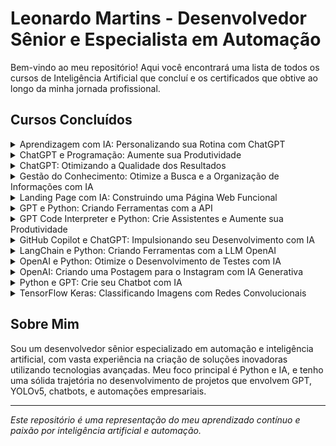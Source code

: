 # Leonardo Martins - Desenvolvedor Sênior e Especialista em Automação

Bem-vindo ao meu repositório! Aqui você encontrará uma lista de todos os cursos de Inteligência Artificial que concluí e os certificados que obtive ao longo da minha jornada profissional.

## Cursos Concluídos

<details>
  <summary>Aprendizagem com IA: Personalizando sua Rotina com ChatGPT</summary>
  <img src="link-para-a-imagem-do-certificado1.jpg" alt="Certificado Aprendizagem com IA" width="600"/>
</details>

<details>
  <summary>ChatGPT e Programação: Aumente sua Produtividade</summary>
  <img src="link-para-a-imagem-do-certificado2.jpg" alt="Certificado ChatGPT e Programação" width="600"/>
</details>

<details>
  <summary>ChatGPT: Otimizando a Qualidade dos Resultados</summary>
  <img src="link-para-a-imagem-do-certificado3.jpg" alt="Certificado Otimizando a Qualidade dos Resultados" width="600"/>
</details>

<details>
  <summary>Gestão do Conhecimento: Otimize a Busca e a Organização de Informações com IA</summary>
  <img src="link-para-a-imagem-do-certificado4.jpg" alt="Certificado Gestão do Conhecimento" width="600"/>
</details>

<details>
  <summary>Landing Page com IA: Construindo uma Página Web Funcional</summary>
  <img src="link-para-a-imagem-do-certificado5.jpg" alt="Certificado Landing Page com IA" width="600"/>
</details>

<details>
  <summary>GPT e Python: Criando Ferramentas com a API</summary>
  <img src="link-para-a-imagem-do-certificado6.jpg" alt="Certificado GPT e Python" width="600"/>
</details>

<details>
  <summary>GPT Code Interpreter e Python: Crie Assistentes e Aumente sua Produtividade</summary>
  <img src="link-para-a-imagem-do-certificado7.jpg" alt="Certificado GPT Code Interpreter" width="600"/>
</details>

<details>
  <summary>GitHub Copilot e ChatGPT: Impulsionando seu Desenvolvimento com IA</summary>
  <img src="link-para-a-imagem-do-certificado8.jpg" alt="Certificado GitHub Copilot" width="600"/>
</details>

<details>
  <summary>LangChain e Python: Criando Ferramentas com a LLM OpenAI</summary>
  <img src="link-para-a-imagem-do-certificado9.jpg" alt="Certificado LangChain e Python" width="600"/>
</details>

<details>
  <summary>OpenAI e Python: Otimize o Desenvolvimento de Testes com IA</summary>
  <img src="link-para-a-imagem-do-certificado10.jpg" alt="Certificado OpenAI e Python" width="600"/>
</details>

<details>
  <summary>OpenAI: Criando uma Postagem para o Instagram com IA Generativa</summary>
  <img src="link-para-a-imagem-do-certificado11.jpg" alt="Certificado Criando Postagem para o Instagram" width="600"/>
</details>

<details>
  <summary>Python e GPT: Crie seu Chatbot com IA</summary>
  <img src="link-para-a-imagem-do-certificado12.jpg" alt="Certificado Python e GPT" width="600"/>
</details>

<details>
  <summary>TensorFlow Keras: Classificando Imagens com Redes Convolucionais</summary>
  <img src="link-para-a-imagem-do-certificado13.jpg" alt="Certificado TensorFlow Keras" width="600"/>
</details>

## Sobre Mim

Sou um desenvolvedor sênior especializado em automação e inteligência artificial, com vasta experiência na criação de soluções inovadoras utilizando tecnologias avançadas. Meu foco principal é Python e IA, e tenho uma sólida trajetória no desenvolvimento de projetos que envolvem GPT, YOLOv5, chatbots, e automações empresariais.

---

*Este repositório é uma representação do meu aprendizado contínuo e paixão por inteligência artificial e automação.*

